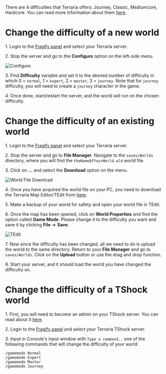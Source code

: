 There are 4 difficulties that Terraria offers: Journey, Classic, Mediumcore, Hardcore. You can read more information about them [here](https://terraria.fandom.com/wiki/Difficulty).

# Change the difficulty of a new world

1\. Login to the [Fragify panel](https://panel.fragify.net/auth/login) and select your Terraria server.

2\. Stop the server and go to the **Configure** option on the left-side menu.

![Configure](../images/configure.png)

3\. Find **Difficulty** variable and set it to the desired number of difficulty in which 0 = `normal`, 1 = `expert`, 2 = `master`, 3 = `journey`. Note that for `journey` difficulty, you will need to create a `journey` character in the game. 

4\. Once done, start/restart the server, and the world will run on the chosen difficulty. 

# Change the difficulty of an existing world

1\. Login to the [Fragify panel](https://panel.fragify.net/auth/login) and select your Terraria server.

2\. Stop the server and go to **File Manager**. Navigate to the `saves/Worlds` directory, where you will find the `theNameOfYourWorld.wld` world file. 

3\. Click on **...** and select the **Download** option on the menu. 

![World File Download](../images/world-file.png)

4\. Once you have acquired the world file on your PC, you need to download the Terraria Map Editor/TEdit from [here](https://github.com/TEdit/Terraria-Map-Editor/releases/).

5\. Make a backup of your world for safety and open your world file in TEdit.

6\. Once the map has been opened, click on **World Properties** and find the option called **Game Mode**. Please change it to the difficulty you want and save it by clicking **File** => **Save**.

![TEdit](../images/tedit.png)

7\. Now since the difficulty has been changed, all we need to do is upload the world to the same directory. Return to your **File Manager** and go to `saves/Worlds`. Click on the **Upload** button or use the drag and drop function. 

8\. Start your server, and it should load the world you have changed the difficulty on.

# Change the difficulty of a TShock world

1\. First, you will need to become an admin on your TShock server. You can read about it [here](How_to_become_an_admin_on_TShock_server.md).

2\. Login to the [Fragify panel](https://panel.fragify.net/auth/login) and select your Terraria TShock server.

3\. Input in Console's input window with `Type a command..` one of the following commands that will change the difficulty of your world:

```
/gamemode Normal
/gamemode Expert
/gamemode Master
/gamemode Journey
```
